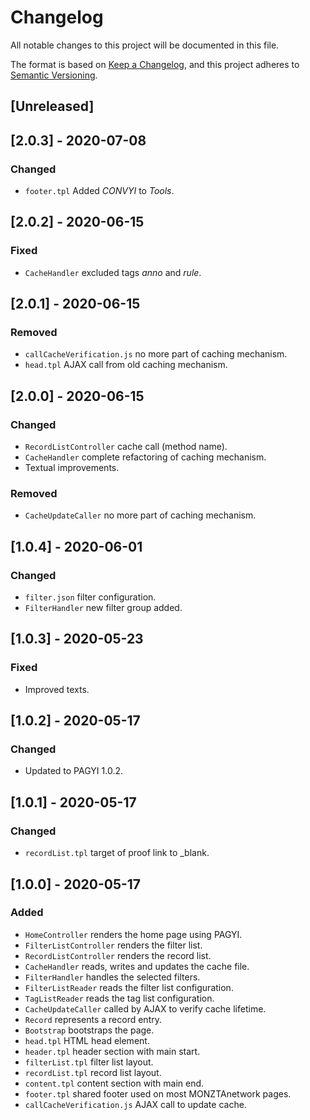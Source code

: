 # Changelog
All notable changes to this project will be documented in this file.

The format is based on [Keep a Changelog](https://keepachangelog.com/en/1.0.0/),
and this project adheres to [Semantic Versioning](https://semver.org/spec/v2.0.0.html).

## [Unreleased]

## [2.0.3] - 2020-07-08
### Changed
- `footer.tpl` Added *CONVYI* to *Tools*.

## [2.0.2] - 2020-06-15
### Fixed
- `CacheHandler` excluded tags *anno* and *rule*.

## [2.0.1] - 2020-06-15
### Removed
- `callCacheVerification.js` no more part of caching mechanism.
- `head.tpl` AJAX call from old caching mechanism.

## [2.0.0] - 2020-06-15
### Changed
- `RecordListController` cache call (method name).
- `CacheHandler` complete refactoring of caching mechanism.
- Textual improvements.

### Removed
- `CacheUpdateCaller` no more part of caching mechanism.

## [1.0.4] - 2020-06-01
### Changed
- `filter.json` filter configuration.
- `FilterHandler` new filter group added.

## [1.0.3] - 2020-05-23
### Fixed
- Improved texts.

## [1.0.2] - 2020-05-17
### Changed
- Updated to PAGYI 1.0.2.

## [1.0.1] - 2020-05-17
### Changed
- `recordList.tpl` target of proof link to _blank.

## [1.0.0] - 2020-05-17
### Added
- `HomeController` renders the home page using PAGYI.
- `FilterListController` renders the filter list.
- `RecordListController` renders the record list.
- `CacheHandler` reads, writes and updates the cache file.
- `FilterHandler` handles the selected filters.
- `FilterListReader` reads the filter list configuration.
- `TagListReader` reads the tag list configuration.
- `CacheUpdateCaller` called by AJAX to verify cache lifetime.
- `Record` represents a record entry.
- `Bootstrap` bootstraps the page.
- `head.tpl` HTML head element.
- `header.tpl` header section with main start.
- `filterList.tpl` filter list layout.
- `recordList.tpl` record list layout.
- `content.tpl` content section with main end.
- `footer.tpl` shared footer used on most MONZTAnetwork pages.
- `callCacheVerification.js` AJAX call to update cache.
